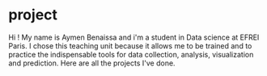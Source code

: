 # project

Hi ! My name is Aymen Benaissa and i'm a student in Data science at EFREI Paris.
I chose this teaching unit because it allows me to be trained and to practice 
the indispensable tools for data collection, analysis, visualization and prediction. 
Here are all the projects I've done.
